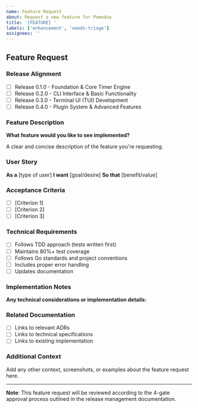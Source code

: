 ```yaml
---
name: Feature Request
about: Request a new feature for Pomodux
title: '[FEATURE] '
labels: ['enhancement', 'needs-triage']
assignees: ''
---
```


## Feature Request

### Release Alignment
- [ ] Release 0.1.0 - Foundation & Core Timer Engine
- [ ] Release 0.2.0 - CLI Interface & Basic Functionality  
- [ ] Release 0.3.0 - Terminal UI (TUI) Development
- [ ] Release 0.4.0 - Plugin System & Advanced Features

### Feature Description
**What feature would you like to see implemented?**

A clear and concise description of the feature you're requesting.

### User Story
**As a** [type of user]
**I want** [goal/desire]
**So that** [benefit/value]

### Acceptance Criteria
- [ ] [Criterion 1]
- [ ] [Criterion 2]
- [ ] [Criterion 3]

### Technical Requirements
- [ ] Follows TDD approach (tests written first)
- [ ] Maintains 80%+ test coverage
- [ ] Follows Go standards and project conventions
- [ ] Includes proper error handling
- [ ] Updates documentation

### Implementation Notes
**Any technical considerations or implementation details:**

### Related Documentation
- [ ] Links to relevant ADRs
- [ ] Links to technical specifications
- [ ] Links to existing implementation

### Additional Context
Add any other context, screenshots, or examples about the feature request here.

---

**Note**: This feature request will be reviewed according to the 4-gate approval process outlined in the release management documentation. 